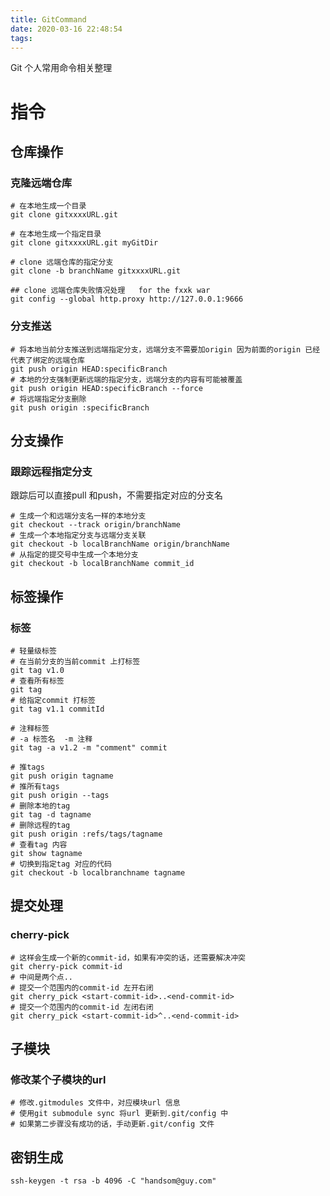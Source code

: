 ```yaml
---
title: GitCommand
date: 2020-03-16 22:48:54
tags:
---
```


Git 个人常用命令相关整理
<!-- more -->

# 指令

## 仓库操作

### 克隆远端仓库

```shell
# 在本地生成一个目录
git clone gitxxxxURL.git

# 在本地生成一个指定目录
git clone gitxxxxURL.git myGitDir

# clone 远端仓库的指定分支
git clone -b branchName gitxxxxURL.git

## clone 远端仓库失败情况处理   for the fxxk war
git config --global http.proxy http://127.0.0.1:9666

```

### 分支推送

```shell
# 将本地当前分支推送到远端指定分支，远端分支不需要加origin 因为前面的origin 已经代表了绑定的远端仓库
git push origin HEAD:specificBranch
# 本地的分支强制更新远端的指定分支，远端分支的内容有可能被覆盖
git push origin HEAD:specificBranch --force
# 将远端指定分支删除
git push origin :specificBranch
```



## 分支操作

### 跟踪远程指定分支

跟踪后可以直接pull 和push，不需要指定对应的分支名

```shell
# 生成一个和远端分支名一样的本地分支
git checkout --track origin/branchName
# 生成一个本地指定分支与远端分支关联
git checkout -b localBranchName origin/branchName
# 从指定的提交号中生成一个本地分支
git checkout -b localBranchName commit_id
```

## 标签操作

### 标签

```shell
# 轻量级标签
# 在当前分支的当前commit 上打标签
git tag v1.0
# 查看所有标签
git tag
# 给指定commit 打标签
git tag v1.1 commitId

# 注释标签
# -a 标签名  -m 注释
git tag -a v1.2 -m "comment" commit

# 推tags
git push origin tagname
# 推所有tags
git push origin --tags
# 删除本地的tag
git tag -d tagname
# 删除远程的tag
git push origin :refs/tags/tagname
# 查看tag 内容
git show tagname
# 切换到指定tag 对应的代码
git checkout -b localbranchname tagname
```

## 提交处理

### cherry-pick

```shell
# 这样会生成一个新的commit-id，如果有冲突的话，还需要解决冲突 
git cherry-pick commit-id 
# 中间是两个点.. 
# 提交一个范围内的commit-id 左开右闭 
git cherry_pick <start-commit-id>..<end-commit-id> 
# 提交一个范围内的commit-id 左闭右闭 
git cherry_pick <start-commit-id>^..<end-commit-id> 
```

## 子模块

### 修改某个子模块的url
```shell
# 修改.gitmodules 文件中，对应模块url 信息
# 使用git submodule sync 将url 更新到.git/config 中
# 如果第二步骤没有成功的话，手动更新.git/config 文件
```

## 密钥生成

```shell
ssh-keygen -t rsa -b 4096 -C "handsom@guy.com" 
```

